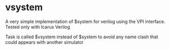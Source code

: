 # vsystem

A very simple implementation of $system for verilog using the VPI interface.
Tested only with Icarus Verilog

Task is called $vsystem instead of $system to avoid any name clash that could appears with another simulator
